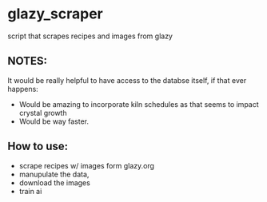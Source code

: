 # glazy_scraper
script that scrapes recipes and images from glazy

## NOTES:
It would be really helpful to have access to the databse itself, if that ever happens:
- Would be amazing to incorporate kiln schedules as that seems to impact crystal growth
- Would be way faster.


## How to use:
- scrape recipes w/ images form glazy.org
- manupulate the data,
- download the images
- train ai